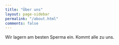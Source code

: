 ```yaml
---
title: "Über uns"
layout: page-sidebar
permalink: "/about.html"
comments: false
---
```

Wir lagern am besten Sperma ein. Kommt alle zu uns.
